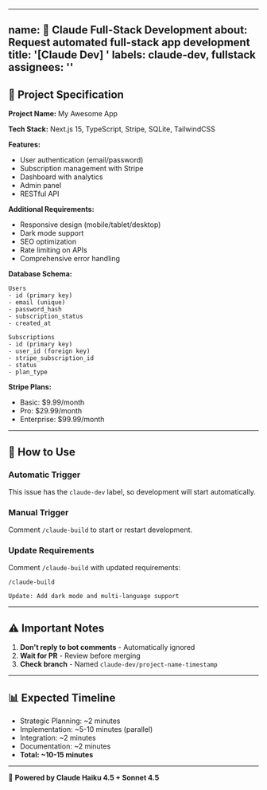 <!-- .github/ISSUE_TEMPLATE/claude-fullstack-dev.md -->
---
name: 🤖 Claude Full-Stack Development
about: Request automated full-stack app development
title: '[Claude Dev] '
labels: claude-dev, fullstack
assignees: ''
---

## 📝 Project Specification

**Project Name:** My Awesome App

**Tech Stack:** Next.js 15, TypeScript, Stripe, SQLite, TailwindCSS

**Features:**
- User authentication (email/password)
- Subscription management with Stripe
- Dashboard with analytics
- Admin panel
- RESTful API

**Additional Requirements:**
- Responsive design (mobile/tablet/desktop)
- Dark mode support
- SEO optimization
- Rate limiting on APIs
- Comprehensive error handling

**Database Schema:**
```
Users
- id (primary key)
- email (unique)
- password_hash
- subscription_status
- created_at

Subscriptions
- id (primary key)
- user_id (foreign key)
- stripe_subscription_id
- status
- plan_type
```

**Stripe Plans:**
- Basic: $9.99/month
- Pro: $29.99/month
- Enterprise: $99.99/month

---

## 🎯 How to Use

### Automatic Trigger
This issue has the `claude-dev` label, so development will start automatically.

### Manual Trigger
Comment `/claude-build` to start or restart development.

### Update Requirements
Comment `/claude-build` with updated requirements:
```
/claude-build

Update: Add dark mode and multi-language support
```

---

## ⚠️ Important Notes

1. **Don't reply to bot comments** - Automatically ignored
2. **Wait for PR** - Review before merging
3. **Check branch** - Named `claude-dev/project-name-timestamp`

---

## 📊 Expected Timeline

- Strategic Planning: ~2 minutes
- Implementation: ~5-10 minutes (parallel)
- Integration: ~2 minutes
- Documentation: ~2 minutes
- **Total: ~10-15 minutes**

---

🤖 **Powered by Claude Haiku 4.5 + Sonnet 4.5**
